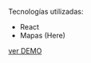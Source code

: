 Tecnologías utilizadas:

* React
* Mapas (Here)

[ver DEMO](https://mpabarca.github.io/HackathonFinal/)